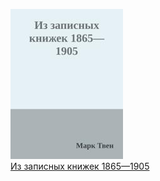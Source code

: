 ![](Из%20записных%20книжек%201865—1905.jpg)  
[Из записных книжек 1865—1905](Из%20записных%20книжек%201865—1905.md)
